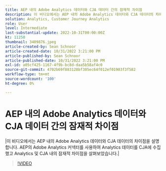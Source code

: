 ```yaml
---
title: AEP 내의 Adobe Analytics 데이터와 CJA 데이터 간의 잠재적 차이점
description: 이 비디오에서는 AEP 내의 Adobe Analytics 데이터와 CJA 데이터의 차이점을 설명합니다. AEP의 Adobe Analytics 커넥터를 사용하여 Analytics 데이터를 CJA에 수집했고 Analytics 및 CJA 내의 잠재적 차이점을 살펴보았습니다.
solution: Analytics, Customer Journey Analytics
role: User
level: Intermediate
last-substantial-update: 2022-10-31T00:00:00Z
kt: 11250
thumbnail: 3409876.jpeg
article-created-by: Sean Schnoor
article-created-date: 10/31/2022 3:21:00 PM
article-published-by: Sean Schnoor
article-published-date: 10/31/2022 3:21:00 PM
exl-id: a05cf425-1167-4f9b-bc8d-daa5b58af4c0
source-git-commit: 4702b69f883128bf305ec64f012ef01903f3f582
workflow-type: tm+mt
source-wordcount: '100'
ht-degree: 0%

---
```


# AEP 내의 Adobe Analytics 데이터와 CJA 데이터 간의 잠재적 차이점

|이 비디오에서는 AEP 내의 Adobe Analytics 데이터와 CJA 데이터의 차이점을 설명합니다. AEP의 Adobe Analytics 커넥터를 사용하여 Analytics 데이터를 CJA에 수집했고 Analytics 및 CJA 내의 잠재적 차이점을 살펴보았습니다.|

>[!VIDEO](https://video.tv.adobe.com/v/3409876/?quality=12&learn=on)
